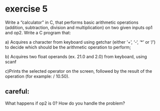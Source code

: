 # exercise 5

Write a “calculator” in C, that performs basic arithmetic operations (addition, subtraction,
division and multiplication) on two given inputs op1 and op2.
Write a C program that:

a) Acquires a character from keyboard using getchar (either ‘+’, ‘-‘, ‘*’ or ‘/’) to decide
which should be the arithmetic operation to perform;

b) Acquires two float operands (ex. 21.0 and 2.0) from keyboard, using scanf

c)Prints the selected operator on the screen, followed by the result of the operation (for
example: / 10.50).

## careful:

What happens if op2 is 0? How do you handle the problem? 
